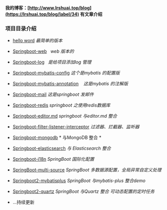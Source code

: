 #### 我的博客：[http://www.lrshuai.top/blog](https://lrshuai.top/blog/label/34) 有文章介绍
### 项目目录介绍
- [hello word](https://lrshuai.top/atc/show/34)    *最简单的版本*
- [Springboot-web](https://lrshuai.top/atc/show/36)     *web 版本的*
- [Springboot-log](https://lrshuai.top/atc/show/39)     *是给项目添加log 管理*
- [Springboot-mybatis-config](https://lrshuai.top/atc/show/40)    *这个是mybatis 的配置版*
- [Springboot-mybatis-annotation](https://lrshuai.top/atc/show/40)    *这是mybatis 的注解版*
- [Springboot-mail](https://lrshuai.top/atc/show/41) *这是springboot 发邮件*
- [Springboot-redis](https://lrshuai.top/atc/show/42) *springboot 之使用redis数据库*
- [Springboot-editor.md](https://github.com/rstyro/spring-boot/tree/master/springboot-editor.md) *springboot 与editor.md 整合*
- [Springboot-filter-listener-interceptor](https://lrshuai.top/atc/show/46) *过滤器、拦截器、监听器*
- [Springboot-mongodb](https://lrshuai.top/atc/show/76) * 与MongoDB 整合 *
- [Springboot-elasticsearch](https://lrshuai.top/atc/show/89) *与 Elasticsearch 整合*
- [Springboot-i18n](http://lrshuai.top/atc/show/125) *SpringBoot 国际化配置*
- [SpringBoot-multi-source](https://github.com/rstyro/spring-boot/tree/master/SpringBoot-multi-source) *SpringBoot 多数据源配置，全局异常自定义处理*
- [Springboot2-mybatisplus](https://github.com/rstyro/spring-boot/tree/master/springboot-mybatisplus) *SpringBoot 与mybatis-plus 整合demo*
- [Springboot2-quartz](https://github.com/rstyro/Springboot/tree/master/SpringBoot-Quartz) *SpringBoot 与Quartz 整合 可动态配置的定时任务*


- ...持续更新
